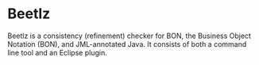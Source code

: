 # Beetlz

Beetlz is a consistency (refinement) checker for BON, the Business Object Notation (BON), and JML-annotated Java.
It consists of both a command line tool and an Eclipse plugin.
